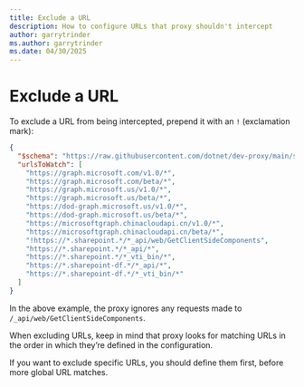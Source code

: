 ```yaml
---
title: Exclude a URL
description: How to configure URLs that proxy shouldn't intercept
author: garrytrinder
ms.author: garrytrinder
ms.date: 04/30/2025
---
```


# Exclude a URL

To exclude a URL from being intercepted, prepend it with an `!` (exclamation mark):

```json
{
  "$schema": "https://raw.githubusercontent.com/dotnet/dev-proxy/main/schemas/v0.29.2/rc.schema.json",
  "urlsToWatch": [
    "https://graph.microsoft.com/v1.0/*",
    "https://graph.microsoft.com/beta/*",
    "https://graph.microsoft.us/v1.0/*",
    "https://graph.microsoft.us/beta/*",
    "https://dod-graph.microsoft.us/v1.0/*",
    "https://dod-graph.microsoft.us/beta/*",
    "https://microsoftgraph.chinacloudapi.cn/v1.0/*",
    "https://microsoftgraph.chinacloudapi.cn/beta/*",
    "!https://*.sharepoint.*/*_api/web/GetClientSideComponents",
    "https://*.sharepoint.*/*_api/*",
    "https://*.sharepoint.*/*_vti_bin/*",
    "https://*.sharepoint-df.*/*_api/*",
    "https://*.sharepoint-df.*/*_vti_bin/*"
  ]
}
```

In the above example, the proxy ignores any requests made to `/_api/web/GetClientSideComponents`.

When excluding URLs, keep in mind that proxy looks for matching URLs in the order in which they’re defined in the configuration.

If you want to exclude specific URLs, you should define them first, before more global URL matches.
